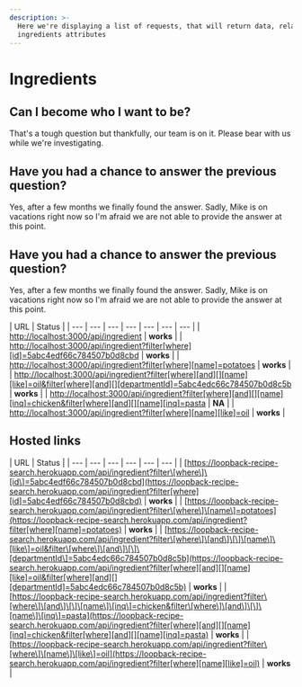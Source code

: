 ```yaml
---
description: >-
  Here we're displaying a list of requests, that will return data, related to
  ingredients attributes
---
```


# Ingredients

## Can I become who I want to be?

That's a tough question but thankfully, our team is on it. Please bear with us while we're investigating.

## Have you had a chance to answer the previous question?

Yes, after a few months we finally found the answer. Sadly, Mike is on vacations right now so I'm afraid we are not able to provide the answer at this point.



## Have you had a chance to answer the previous question?

Yes, after a few months we finally found the answer. Sadly, Mike is on vacations right now so I'm afraid we are not able to provide the answer at this point.

| URL | Status |
| --- | --- | --- | --- | --- | --- | --- |
| [http://localhost:3000/api/ingredient](http://localhost:3000/api/ingredient) | **works** |
| [http://localhost:3000/api/ingredient?filter\[where\]\[id\]=5abc4edf66c784507b0d8cbd](http://localhost:3000/api/ingredient?filter[where][id]=5abc4edf66c784507b0d8cbd) | **works** |
| [http://localhost:3000/api/ingredient?filter\[where\]\[name\]=potatoes](http://localhost:3000/api/ingredient?filter[where][name]=potatoes) | **works** |
| [http://localhost:3000/api/ingredient?filter\[where\]\[and\]\[\]\[name\]\[like\]=oil&filter\[where\]\[and\]\[\]\[departmentId\]=5abc4edc66c784507b0d8c5b](http://localhost:3000/api/ingredient?filter[where][and][][name][like]=oil&filter[where][and][][departmentId]=5abc4edc66c784507b0d8c5b) | **works** |
| [http://localhost:3000/api/ingredient?filter\[where\]\[and\]\[\]\[name\]\[inq\]=chicken&filter\[where\]\[and\]\[\]\[name\]\[inq\]=pasta](http://localhost:3000/api/ingredient?filter[where][and][][name][inq]=chicken&filter[where][and][][name][inq]=pasta) | **NA** |
| [http://localhost:3000/api/ingredient?filter\[where\]\[name\]\[like\]=oil](http://localhost:3000/api/ingredient?filter[where][name][like]=oil) | **works** |

## Hosted links

| URL | Status |
| --- | --- | --- | --- | --- | --- |
| [https://loopback-recipe-search.herokuapp.com/api/ingredient?filter\[where\]\[id\]=5abc4edf66c784507b0d8cbd](https://loopback-recipe-search.herokuapp.com/api/ingredient?filter[where][id]=5abc4edf66c784507b0d8cbd) | **works** |
| [https://loopback-recipe-search.herokuapp.com/api/ingredient?filter\[where\]\[name\]=potatoes](https://loopback-recipe-search.herokuapp.com/api/ingredient?filter[where][name]=potatoes) | **works** |
| [https://loopback-recipe-search.herokuapp.com/api/ingredient?filter\[where\]\[and\]\[\]\[name\]\[like\]=oil&filter\[where\]\[and\]\[\]\[departmentId\]=5abc4edc66c784507b0d8c5b](https://loopback-recipe-search.herokuapp.com/api/ingredient?filter[where][and][][name][like]=oil&filter[where][and][][departmentId]=5abc4edc66c784507b0d8c5b) | **works** |
| [https://loopback-recipe-search.herokuapp.com/api/ingredient?filter\[where\]\[and\]\[\]\[name\]\[inq\]=chicken&filter\[where\]\[and\]\[\]\[name\]\[inq\]=pasta](https://loopback-recipe-search.herokuapp.com/api/ingredient?filter[where][and][][name][inq]=chicken&filter[where][and][][name][inq]=pasta) | **works** |
| [https://loopback-recipe-search.herokuapp.com/api/ingredient?filter\[where\]\[name\]\[like\]=oil](https://loopback-recipe-search.herokuapp.com/api/ingredient?filter[where][name][like]=oil) | **works** |

